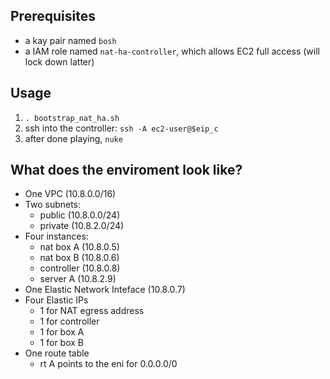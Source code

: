 
Prerequisites
-----------
- a kay pair named `bosh`
- a IAM role named `nat-ha-controller`, which allows EC2 full access (will lock down latter)

Usage
------
1. `. bootstrap_nat_ha.sh`
1. ssh into the controller: `ssh -A ec2-user@$eip_c`
1. after done playing, `nuke`

What does the enviroment look like?
------------
- One VPC (10.8.0.0/16)
- Two subnets:
  - public (10.8.0.0/24)
  - private (10.8.2.0/24)
- Four instances:
  - nat box A (10.8.0.5)
  - nat box B (10.8.0.6)
  - controller (10.8.0.8)
  - server A (10.8.2.9)
- One Elastic Network Inteface (10.8.0.7)
- Four Elastic IPs
  - 1 for NAT egress address
  - 1 for controller
  - 1 for box A
  - 1 for box B
- One route table
  - rt A points to the eni for 0.0.0.0/0
